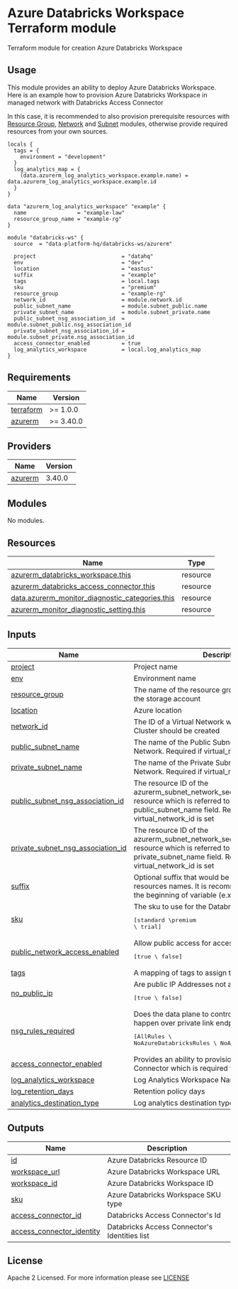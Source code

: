 # Azure Databricks Workspace Terraform module
Terraform module for creation Azure Databricks Workspace

## Usage
This module provides an ability to deploy Azure Databricks Workspace. Here is an example how to provision Azure Databricks Workspace in managed network with Databricks Access Connector

In this case, it is recommended to also provision prerequisite resources with [Resource Group](https://registry.terraform.io/modules/data-platform-hq/function-app-linux/azurerm/latest), [Network](https://registry.terraform.io/modules/data-platform-hq/network/azurerm/latest) and [Subnet](https://registry.terraform.io/modules/data-platform-hq/subnet/azurerm/latest) modules, otherwise provide required resources from your own sources. 

```hcl
locals {
  tags = {
    environment = "development"
  }
  log_analytics_map = { 
    (data.azurerm_log_analytics_workspace.example.name) = data.azurerm_log_analytics_workspace.example.id 
  }
}

data "azurerm_log_analytics_workspace" "example" {
  name                = "example-law"
  resource_group_name = "example-rg"
}

module "databricks-ws" {
  source  = "data-platform-hq/databricks-ws/azurerm"

  project                           = "datahq"
  env                               = "dev"
  location                          = "eastus"
  suffix                            = "example"
  tags                              = local.tags
  sku                               = "premium"
  resource_group                    = "example-rg"
  network_id                        = module.network.id
  public_subnet_name                = module.subnet_public.name
  private_subnet_name               = module.subnet_private.name
  public_subnet_nsg_association_id  = module.subnet_public.nsg_association_id
  private_subnet_nsg_association_id = module.subnet_private.nsg_association_id
  access_connector_enabled          = true
  log_analytics_workspace           = local.log_analytics_map
}
```

<!-- BEGIN_TF_DOCS -->
## Requirements

| Name                                                                      | Version   |
| ------------------------------------------------------------------------- | --------- |
| <a name="requirement_terraform"></a> [terraform](#requirement\_terraform) | >= 1.0.0  |
| <a name="requirement_azurerm"></a> [azurerm](#requirement\_azurerm)       | >= 3.40.0 |

## Providers

| Name                                                          | Version |
| ------------------------------------------------------------- | ------- |
| <a name="provider_azurerm"></a> [azurerm](#provider\_azurerm) | 3.40.0  |

## Modules

No modules.

## Resources

| Name                                                                                                                                                    | Type     |
|---------------------------------------------------------------------------------------------------------------------------------------------------------| -------- |
| [azurerm_databricks_workspace.this](https://registry.terraform.io/providers/hashicorp/azurerm/latest/docs/resources/databricks_workspace)               | resource |
| [azurerm_databricks_access_connector.this](https://registry.terraform.io/providers/hashicorp/azurerm/latest/docs/resources/databricks_access_connector) | resource |
| [data.azurerm_monitor_diagnostic_categories.this](https://registry.terraform.io/providers/hashicorp/azurerm/latest/docs/data-sources/monitor_diagnostic_categories) | resource |
| [azurerm_monitor_diagnostic_setting.this](https://registry.terraform.io/providers/hashicorp/azurerm/latest/docs/resources/monitor_diagnostic_setting)   | resource |

## Inputs

| Name                                                                                                                                          | Description                                                                                                                                                                    | Type          | Default  | Required |
|-----------------------------------------------------------------------------------------------------------------------------------------------|--------------------------------------------------------------------------------------------------------------------------------------------------------------------------------|---------------|----------|:--------:|
| <a name="input_project"></a> [project](#input\_project)                                                                                       | Project name                                                                                                                                                                   | `string`      | n/a      |   yes    |
| <a name="input_env"></a> [env](#input\_env)                                                                                                   | Environment name                                                                                                                                                               | `string`      | n/a      |   yes    |
| <a name="input_resource_group"></a> [resource\_group](#input\_resource\_group)                                                                | The name of the resource group in which to create the storage account                                                                                                          | `string`      | n/a      |   yes    |
| <a name="input_location"></a> [location](#input\_location)                                                                                    | Azure location                                                                                                                                                                 | `string`      | n/a      |   yes    |
| <a name="input_network_id"></a> [network\_id](#input\_network\_id)                                                                            | The ID of a Virtual Network where this Databricks Cluster should be created                                                                                                    | `string`      | n/a      |   yes    |
| <a name="input_public_subnet_name"></a> [public\_subnet\_name](#input\_public\_subnet\_name)                                                  | The name of the Public Subnet within the Virtual Network. Required if virtual_network_id is set                                                                                | `string`      | n/a      |   yes    |
| <a name="input_private_subnet_name"></a> [private\_subnet\_name](#input\_private\_subnet\_name)                                               | The name of the Private Subnet within the Virtual Network. Required if virtual_network_id is set                                                                               | `string`      | n/a      |   yes    |
| <a name="input_public_subnet_nsg_association_id"></a> [public\_subnet\_nsg\_association\_id](#input\_public\_subnet\_nsg\_association\_id)    | The resource ID of the azurerm_subnet_network_security_group_association resource which is referred to by the public_subnet_name field. Required if virtual_network_id is set  | `string`      | n/a      |   yes    |
| <a name="input_private_subnet_nsg_association_id"></a> [private\_subnet\_nsg\_association\_id](#input\_private\_subnet\_nsg\_association\_id) | The resource ID of the azurerm_subnet_network_security_group_association resource which is referred to by the private_subnet_name field. Required if virtual_network_id is set | `string`      | n/a      |   yes    |
| <a name="input_suffix"></a> [suffix](#input\_suffix)                                                                                          | Optional suffix that would be added to the end of resources names. It is recommended to use dash at the beginning of variable (e.x., '-example')                               | `string`      | n/a      |    no    |
| <a name="input_sku"></a> [sku](#input\_sku)                                                                                                   | The sku to use for the Databricks Workspace: <pre>[standard \premium \ trial]</pre>                                                                                            | `string`      | standard |    no    |
| <a name="input_public_network_access_enabled"></a> [public\_network\_access\_enabled](#input\_public\_network\_access\_enabled)               | Allow public access for accessing workspace: <pre>[true \ false] </pre>                                                                                                        | `bool`        | true     |    no    |
| <a name="input_tags"></a> [tags](#input\_tags)                                                                                                | A mapping of tags to assign to the resource                                                                                                                                    | `map(string)` | {}       |    no    |
| <a name="input_no_public_ip"></a> [no\_public\_ip](#input\_no\_public\_ip)                                                                    | Are public IP Addresses not allowed?: <pre>[true \ false] </pre>                                                                                                               | `bool`        | true     |    no    |
| <a name="input_nsg_rules_required"></a> [nsg\_rules\_required](#input\_nsg\_rules\_required)                                                  | Does the data plane to control plane communication happen over private link endpoint only or publicly?: <pre>[AllRules \ NoAzureDatabricksRules \ NoAzureServiceRules] </pre>  | `string`      | AllRules |    no    |
| <a name="input_access_connector_enabled"></a> [access\_connector\_enabled](#input\_access\_connector\_enabled)                                | Provides an ability to provision Databricks Access Connector which is required for Unity Catalog feature                                                                       | `bool`        | false    |    no    |
| <a name="input_log_analytics_workspace"></a> [log\_analytics\_workspace](#input\_log\_analytics\_workspace)| Log Analytics Workspace Name to ID map | `map(string)` | {} | no |
| <a name="input_log_retention_days"></a> [log\_retention\_days](#input\_log\_retention\_days)| Retention policy days | `number` | 0 | no |
| <a name="input_analytics_destination_type"></a> [analytics\_destination\_type](#input\_analytics\_destination\_type)| Log analytics destination type | `string` | "Dedicated" | no |

## Outputs

| Name                                                                                                                | Description                                   |
|---------------------------------------------------------------------------------------------------------------------|-----------------------------------------------|
| <a name="output_id"></a> [id](#output\_id)                                                                          | Azure Databricks Resource ID                  |
| <a name="output_workspace_url"></a> [workspace\_url](#output\_workspace\_url)                                       | Azure Databricks Workspace URL                |
| <a name="output_workspace_id"></a> [workspace\_id](#output\_workspace\_id)                                          | Azure Databricks Workspace ID                 |
| <a name="output_sku"></a> [sku](#output\_sku)                                                                       | Azure Databricks Workspace SKU type           |
| <a name="output_access_connector_id"></a> [access\_connector\_id](#output\_access\_connector\_id)                   | Databricks Access Connector's Id              |
| <a name="output_access_connector_identity"></a> [access\_connector\_identity](#output\_access\_connector\_identity) | Databricks Access Connector's Identities list |
<!-- END_TF_DOCS -->

## License

Apache 2 Licensed. For more information please see [LICENSE](https://github.com/data-platform-hq/terraform-azurerm-databricks-ws/blob/main/LICENSE)
